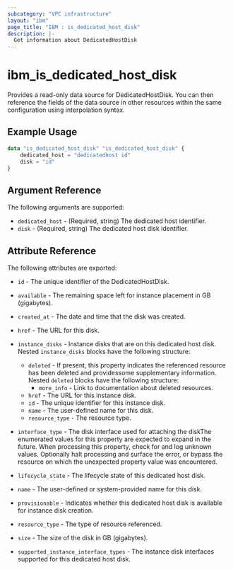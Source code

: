 ```yaml
---
subcategory: "VPC infrastructure"
layout: "ibm"
page_title: "IBM : is_dedicated_host_disk"
description: |-
  Get information about DedicatedHostDisk
---
```


# ibm\_is_dedicated_host_disk

Provides a read-only data source for DedicatedHostDisk. You can then reference the fields of the data source in other resources within the same configuration using interpolation syntax.

## Example Usage

```terraform
data "is_dedicated_host_disk" "is_dedicated_host_disk" {
	dedicated_host = "dedicatedhost id"
	disk = "id"
}
```

## Argument Reference

The following arguments are supported:

* `dedicated_host` - (Required, string) The dedicated host identifier.
* `disk` - (Required, string) The dedicated host disk identifier.

## Attribute Reference

The following attributes are exported:

* `id` - The unique identifier of the DedicatedHostDisk.
* `available` - The remaining space left for instance placement in GB (gigabytes).

* `created_at` - The date and time that the disk was created.

* `href` - The URL for this disk.

* `instance_disks` - Instance disks that are on this dedicated host disk. Nested `instance_disks` blocks have the following structure:
	* `deleted` - If present, this property indicates the referenced resource has been deleted and providessome supplementary information. Nested `deleted` blocks have the following structure:
		* `more_info` - Link to documentation about deleted resources.
	* `href` - The URL for this instance disk.
	* `id` - The unique identifier for this instance disk.
	* `name` - The user-defined name for this disk.
	* `resource_type` - The resource type.

* `interface_type` - The disk interface used for attaching the diskThe enumerated values for this property are expected to expand in the future. When processing this property, check for and log unknown values. Optionally halt processing and surface the error, or bypass the resource on which the unexpected property value was encountered.

* `lifecycle_state` - The lifecycle state of this dedicated host disk.

* `name` - The user-defined or system-provided name for this disk.

* `provisionable` - Indicates whether this dedicated host disk is available for instance disk creation.

* `resource_type` - The type of resource referenced.

* `size` - The size of the disk in GB (gigabytes).

* `supported_instance_interface_types` - The instance disk interfaces supported for this dedicated host disk.

